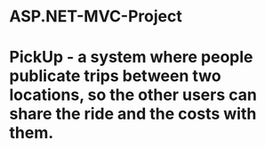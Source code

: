 # ASP.NET-MVC-Project 

# PickUp - a system where people publicate trips between two locations, so the other users can share the ride and the costs with them.

